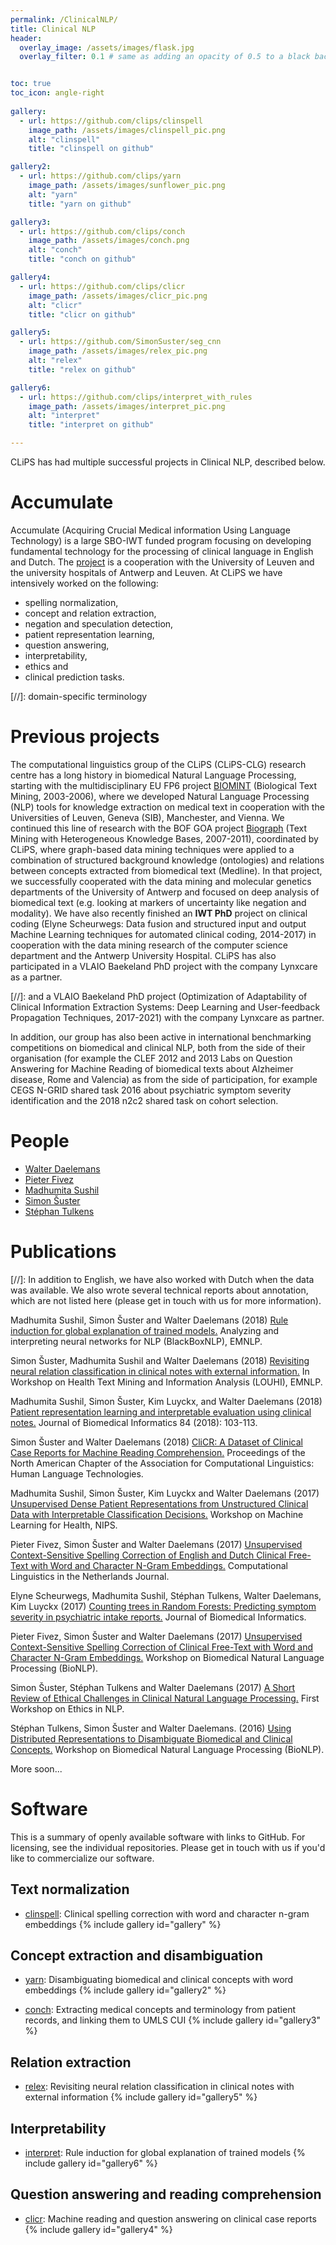 ```yaml
---
permalink: /ClinicalNLP/
title: Clinical NLP
header:
  overlay_image: /assets/images/flask.jpg
  overlay_filter: 0.1 # same as adding an opacity of 0.5 to a black background


toc: true
toc_icon: angle-right
  
gallery:
  - url: https://github.com/clips/clinspell
    image_path: /assets/images/clinspell_pic.png
    alt: "clinspell"
    title: "clinspell on github"

gallery2:
  - url: https://github.com/clips/yarn
    image_path: /assets/images/sunflower_pic.png
    alt: "yarn"
    title: "yarn on github"

gallery3:
  - url: https://github.com/clips/conch
    image_path: /assets/images/conch.png
    alt: "conch"
    title: "conch on github"

gallery4:
  - url: https://github.com/clips/clicr
    image_path: /assets/images/clicr_pic.png
    alt: "clicr"
    title: "clicr on github"

gallery5:
  - url: https://github.com/SimonSuster/seg_cnn
    image_path: /assets/images/relex_pic.png
    alt: "relex"
    title: "relex on github"

gallery6:
  - url: https://github.com/clips/interpret_with_rules
    image_path: /assets/images/interpret_pic.png
    alt: "interpret"
    title: "interpret on github"

---
```

<!-- https://vads.ac.uk/large.php?uid=83361 -->

CLiPS has had multiple successful projects in Clinical NLP, described below.

# <a name="Accumulate"/>Accumulate

Accumulate (Acquiring Crucial Medical information Using Language Technology) is a large SBO-IWT funded program focusing on developing fundamental technology for the processing of clinical language in English and Dutch. The [project](http://www.accumulate.be/) is a cooperation  with the University of Leuven and the university hospitals of Antwerp and Leuven. At CLiPS we have intensively worked on the following:

- spelling normalization,
- concept and relation extraction,
- negation and speculation detection,
- patient representation learning,
- question answering,
- interpretability,
- ethics and
- clinical prediction tasks.

[//]: domain-specific terminology

# <a name="Previous"/>Previous projects

The computational linguistics group of the CLiPS (CLiPS-CLG)  research centre has a long history in biomedical Natural Language Processing, starting with the multidisciplinary EU FP6 project [BIOMINT](https://www.clips.uantwerpen.be/projects/biomint-biological-text-mining) (Biological Text Mining, 2003-2006), where we developed Natural Language Processing (NLP) tools for knowledge extraction on medical text in cooperation with the Universities of Leuven, Geneva (SIB), Manchester, and Vienna. We continued this line of research with the BOF GOA project [Biograph](https://www.clips.ua.ac.be/category/projects/biograph) (Text Mining with Heterogeneous Knowledge Bases, 2007-2011), coordinated by CLiPS, where graph-based data mining techniques were applied to a combination of structured background knowledge (ontologies) and relations between concepts extracted from biomedical text (Medline). In that project, we successfully cooperated with the data mining and molecular genetics departments of the University of Antwerp and focused on deep analysis of biomedical text (e.g. looking at markers of uncertainty like negation and modality). We have also recently finished an **IWT PhD** project on clinical coding (Elyne Scheurwegs: Data fusion and structured input and output Machine Learning techniques for automated clinical coding, 2014-2017) in cooperation with the data mining research of the computer science department and the Antwerp University Hospital. CLiPS has also participated in a VLAIO Baekeland PhD project with the company Lynxcare as a partner.

[//]: and a VLAIO Baekeland PhD project  (Optimization of Adaptability of Clinical Information Extraction Systems: Deep Learning and User-feedback Propagation Techniques, 2017-2021) with the company Lynxcare as partner.

In addition, our group has also been active in international benchmarking competitions on biomedical and clinical NLP, both from the side of their organisation (for example the CLEF 2012 and 2013 Labs on Question Answering for Machine Reading of biomedical texts about Alzheimer disease, Rome and Valencia) as from the side of participation, for example CEGS N-GRID shared task 2016 about psychiatric symptom severity identification and the 2018 n2c2 shared task on cohort selection.


# <a name="People"/>People

- [Walter Daelemans](https://www.clips.uantwerpen.be/~walter/)
- [Pieter Fivez](https://www.uantwerpen.be/nl/personeel/pieter-fivez/)
- [Madhumita Sushil](https://madhumitasushil.github.io)
- [Simon Šuster](http://simonsuster.github.io/)
- [Stéphan Tulkens](http://stephantul.github.io/about/)

# <a name="Publications"/>Publications

[//]: In addition to English, we have also worked with Dutch when the data was available. We also wrote several technical reports about annotation, which are not listed here (please get in touch with us for more information).


Madhumita Sushil, Simon Šuster and Walter Daelemans (2018) [Rule induction for global explanation of trained models.](https://aclweb.org/anthology/W18-5411) Analyzing and interpreting neural networks for NLP (BlackBoxNLP), EMNLP.

Simon Šuster, Madhumita Sushil and Walter Daelemans (2018) [Revisiting neural relation classification in clinical notes with external information.](http://aclweb.org/anthology/W18-5603) In Workshop on Health Text Mining and Information Analysis (LOUHI), EMNLP.

Madhumita Sushil, Simon Šuster, Kim Luyckx, and Walter Daelemans (2018) [Patient representation learning and interpretable evaluation using clinical notes.](https://www.sciencedirect.com/science/article/pii/S1532046418301266) Journal of Biomedical Informatics 84 (2018): 103-113.

Simon Šuster and Walter Daelemans (2018) [CliCR: A Dataset of Clinical Case Reports for Machine Reading Comprehension.](http://aclweb.org/anthology/N18-1140) Proceedings of the North American Chapter of the Association for Computational Linguistics: Human Language Technologies.

Madhumita Sushil, Simon Šuster, Kim Luyckx and Walter Daelemans (2017) [Unsupervised Dense Patient Representations from Unstructured Clinical Data with Interpretable Classification Decisions.](http://arxiv.org/abs/1711.05198) Workshop on Machine Learning for Health, NIPS.

Pieter Fivez, Simon Šuster and Walter Daelemans (2017) [Unsupervised Context-Sensitive Spelling Correction of English and Dutch Clinical Free-Text with Word and Character N-Gram Embeddings.](http://simonsuster.github.io/publications/clinspellClinJournal.pdf) Computational Linguistics in the Netherlands Journal.

Elyne Scheurwegs, Madhumita Sushil, Stéphan Tulkens, Walter Daelemans, Kim Luyckx (2017) [Counting trees in Random Forests: Predicting symptom severity in psychiatric intake reports.](https://www.sciencedirect.com/science/article/pii/S1532046417301302) Journal of Biomedical Informatics.

Pieter Fivez, Simon Šuster and Walter Daelemans (2017) [Unsupervised Context-Sensitive Spelling Correction of Clinical Free-Text with Word and Character N-Gram Embeddings.](http://simonsuster.github.io/publications/clispell.pdf) Workshop on Biomedical Natural Language Processing (BioNLP).

Simon Šuster, Stéphan Tulkens and Walter Daelemans (2017) [A Short Review of Ethical Challenges in Clinical Natural Language Processing.](http://simonsuster.github.io/publications/EthNLP10.pdf) First Workshop on Ethics in NLP.

Stéphan Tulkens, Simon Šuster and Walter Daelemans. (2016) [Using Distributed Representations to Disambiguate Biomedical and Clinical Concepts.](http://aclweb.org/anthology/W16-2910) Workshop on Biomedical Natural Language Processing (BioNLP).

More soon...
 
# <a name="Software"/>Software

This is a summary of openly available software with links to GitHub. For licensing, see the individual repositories. Please get in touch with us if you'd like to commercialize our software.

## Text normalization
- [clinspell](https://github.com/clips/clinspell): Clinical spelling correction with word and character n-gram embeddings
{% include gallery id="gallery" %}

## Concept extraction and disambiguation
- [yarn](https://github.com/clips/yarn): Disambiguating biomedical and clinical concepts with word embeddings
{% include gallery id="gallery2" %}

- [conch](https://github.com/clips/conch): Extracting medical concepts and terminology from patient records, and linking them to UMLS CUI
{% include gallery id="gallery3" %}

## Relation extraction
- [relex](https://github.com/SimonSuster/seg_cnn): Revisiting neural relation classification in clinical notes with external information
{% include gallery id="gallery5" %}

## Interpretability
- [interpret](https://github.com/clips/interpret_with_rules): Rule induction for global explanation of trained models
{% include gallery id="gallery6" %}

## Question answering and reading comprehension
- [clicr](https://github.com/clips/clicr): Machine reading and question answering on clinical case reports
{% include gallery id="gallery4" %}
